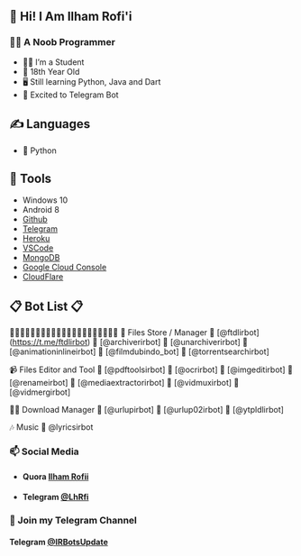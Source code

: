## 👋 Hi! I Am Ilham Rofi'i

### 👨‍💻 A Noob Programmer
- 👨‍🎓 I’m a Student
- 📅 18th Year Old
- 🖥️ Still learning Python, Java and Dart
- 🤖 Excited to Telegram Bot

## ✍️ Languages
- 🐍 Python

## 🔧 Tools
- Windows 10
- Android 8
- [Github](https://github.com)
- [Telegram](https://telegram.org)
- [Heroku](https://heroku.com)
- [VSCode](https://code.visualstudio.com)
- [MongoDB](https://cloud.mongodb.com)
- [Google Cloud Console](https://cloud.google.com)
- [CloudFlare](https://cloudflare.com)

## 📋 Bot List 📋
🔰🔰🔰🔰🔰🔰🔰🔰🔰🔰🔰🔰🔰🔰🔰🔰🔰🔰🔰🔰🔰
📂 Files Store / Manager
🔵 [@ftdlirbot] (https://t.me/ftdlirbot)
🔵 [@archiverirbot]
🔵 [@unarchiverirbot]
🔵 [@animationinlineirbot]
🔵 [@filmdubindo_bot]
🔵 [@torrentsearchirbot]

📹 Files Editor and Tool
🔵 [@pdftoolsirbot]
🔵 [@ocrirbot]
🔵 [@imgeditirbot]
🔵 [@renameirbot]
🔵 [@mediaextractorirbot]
🔵 [@vidmuxirbot]
🔵 [@vidmergirbot]

👨‍💻 Download Manager
🔵 [@urlupirbot]
🔵 [@urlup02irbot]
🔵 [@ytpldlirbot]

🎶  Music
🔵 @lyricsirbot
### 📫 Social Media
- #### Quora [Ilham Rofii](https://id.quora.com/profile/Ilham-Rofii-3/)
- #### Telegram [@LhRfi](https://t.me/LhRfi)

### 👥 Join my Telegram Channel
#### Telegram [@IRBotsUpdate](https://t.me/IRBotsUpdate)
